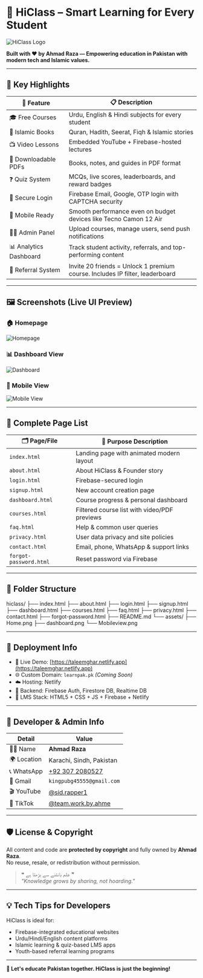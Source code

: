 
# 🧠 HiClass – Smart Learning for Every Student

![HiClass Logo](assets/Home.png)

**Built with ❤️ by Ahmad Raza — Empowering education in Pakistan with modern tech and Islamic values.**

---

## 🚀 Key Highlights

| 🌟 Feature             | 📋 Description                                                                 |
|------------------------|---------------------------------------------------------------------------------|
| 🎓 Free Courses        | Urdu, English & Hindi subjects for every student                               |
| 📘 Islamic Books       | Quran, Hadith, Seerat, Fiqh & Islamic stories                                  |
| 📺 Video Lessons       | Embedded YouTube + Firebase-hosted lectures                                    |
| 📄 Downloadable PDFs   | Books, notes, and guides in PDF format                                         |
| ❓ Quiz System          | MCQs, live scores, leaderboards, and reward badges                            |
| 🔐 Secure Login         | Firebase Email, Google, OTP login with CAPTCHA security                        |
| 📱 Mobile Ready         | Smooth performance even on budget devices like Tecno Camon 12 Air              |
| 🧑‍💼 Admin Panel        | Upload courses, manage users, send push notifications                           |
| 📊 Analytics Dashboard  | Track student activity, referrals, and top-performing content                  |
| 🎁 Referral System      | Invite 20 friends = Unlock 1 premium course. Includes IP filter, leaderboard  |

---

## 🖼️ Screenshots (Live UI Preview)

### 🏠 Homepage  
![Homepage](assets/Home.png)

### 📊 Dashboard View  
![Dashboard](assets/dashboard.png)

### 📱 Mobile View  
![Mobile View](assets/Mobileview.png)

---

## 📄 Complete Page List

| 🗂 Page/File           | 🎯 Purpose Description                                 |
|------------------------|--------------------------------------------------------|
| `index.html`           | Landing page with animated modern layout              |
| `about.html`           | About HiClass & Founder story                         |
| `login.html`           | Firebase-secured login                                |
| `signup.html`          | New account creation page                             |
| `dashboard.html`       | Course progress & personal dashboard                  |
| `courses.html`         | Filtered course list with video/PDF previews          |
| `faq.html`             | Help & common user queries                            |
| `privacy.html`         | User data privacy and site policies                   |
| `contact.html`         | Email, phone, WhatsApp & support links                |
| `forgot-password.html` | Reset password via Firebase                           |

---

## 📁 Folder Structure

hiclass/ ├── index.html ├── about.html ├── login.html ├── signup.html ├── dashboard.html ├── courses.html ├── faq.html ├── privacy.html ├── contact.html ├── forgot-password.html ├── README.md └── assets/ ├── Home.png ├── dashboard.png └── Mobileview.png

---

## 🔧 Deployment Info

- 🔗 Live Demo: [https://taleemghar.netlify.app](https://taleemghar.netlify.app)
- 🌐 Custom Domain: `learnpak.pk` *(Coming Soon)*
- ☁️ Hosting: Netlify
- 🔐 Backend: Firebase Auth, Firestore DB, Realtime DB
- 🧠 LMS Stack: HTML5 + CSS + JS + Firebase + Netlify

---

## 👑 Developer & Admin Info

| Detail       | Value                                                  |
|--------------|--------------------------------------------------------|
| 👨‍💻 Name     | **Ahmad Raza**                                         |
| 🌍 Location   | Karachi, Sindh, Pakistan                               |
| 📞 WhatsApp   | [+92 307 2080527](https://wa.me/923072080527)         |
| 📧 Gmail      | `kingpubg45555@gmail.com`                              |
| 🎬 YouTube    | [@sid.rapper1](https://www.youtube.com/@sid.rapper1)  |
| 🎵 TikTok     | [@team.work.by.ahme](https://www.tiktok.com/@team.work.by.ahme) |

---

## 🛡 License & Copyright

All content and code are **protected by copyright** and fully owned by **Ahmad Raza**.  
No reuse, resale, or redistribution without permission.

> ❝ علم بانٹنے سے بڑھتا ہے ❞  
> *"Knowledge grows by sharing, not hoarding."*

---

## 💡 Tech Tips for Developers

HiClass is ideal for:

- Firebase-integrated educational websites
- Urdu/Hindi/English content platforms
- Islamic learning & quiz-based LMS apps
- Youth-based referral learning programs

---

**🚀 Let's educate Pakistan together. HiClass is just the beginning!**

